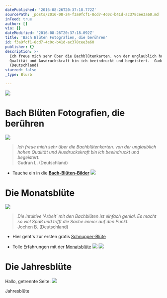 ```yaml
---
datePublished: '2016-08-26T20:37:18.772Z'
sourcePath: _posts/2016-08-24-f3a9fcf1-8cd7-4c0c-b41d-ac378cee3a60.md
inFeed: true
author: []
via: {}
dateModified: '2016-08-26T20:37:18.092Z'
title: 'Bach Blüten Fotografien, die berühren'
id: f3a9fcf1-8cd7-4c0c-b41d-ac378cee3a60
publisher: {}
description: >-
  Ich freue mich sehr über die Bachblütenkarten. von der unglaublich hohen
  Qualität und Ausdruckskraft bin ich beeindruckt und begeistert.  Gudrun L.
  (Deutschland)
starred: false
_type: Blurb

---
```

![](https://the-grid-user-content.s3-us-west-2.amazonaws.com/38a4ccc9-8c89-4e5e-b699-e858e28cc6d9.png)

# Bach Blüten Fotografien, die berühren
![](https://the-grid-user-content.s3-us-west-2.amazonaws.com/75ae46ed-acd7-4305-bd69-27439ec69844.png)

> _Ich freue mich sehr über die Bachblütenkarten. von der unglaublich hohen Qualität und Ausdruckskraft bin ich beeindruckt und begeistert._  
> Gudrun L. (Deutschland)

* Tauche ein in die **[Bach-Blüten-Bilder][0]**
![](https://the-grid-user-content.s3-us-west-2.amazonaws.com/d8bd7c84-e262-405a-9277-5e3768de10e8.png)

# Die Monatsblüte
![](https://the-grid-user-content.s3-us-west-2.amazonaws.com/133ea0b0-e305-455b-817f-f34f4c547d62.jpg)

> _Die intuitive 'Arbeit' mit den Bachblüten ist einfach genial. Es macht so viel Spaß und trifft die Sache immer auf den Punkt._  
> Jochen B. (Deutschland)

* Hier geht's zur ersten gratis [Schnupper-Blüte][1]

* Tolle Erfahrungen mit der [Monatsblüte][2]
![](https://the-grid-user-content.s3-us-west-2.amazonaws.com/b1a9af6f-ccb7-45cd-95b2-49c4e6885461.png)
![](https://the-grid-user-content.s3-us-west-2.amazonaws.com/0cf10d13-4c19-4017-bc0e-8d13b0484aab.jpg)

# Die Jahresblüte

Hallo, getrennte Seite:
![](https://the-grid-user-content.s3-us-west-2.amazonaws.com/d0120998-dda1-41b3-844f-9bbbd34923c4.jpg)

Jahresblüte

[0]: http://flowerenergies.com/bach-blueten-fotos.html/target_blank
[1]: http://flowerenergies.com/schnuppermonatsbluete.html/target_blank
[2]: http://flowerenergies.com/erfahrungen.html/target_blank